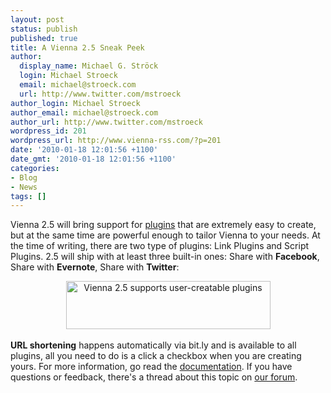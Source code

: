 ```yaml
---
layout: post
status: publish
published: true
title: A Vienna 2.5 Sneak Peek
author:
  display_name: Michael G. Ströck
  login: Michael Stroeck
  email: michael@stroeck.com
  url: http://www.twitter.com/mstroeck
author_login: Michael Stroeck
author_email: michael@stroeck.com
author_url: http://www.twitter.com/mstroeck
wordpress_id: 201
wordpress_url: http://www.vienna-rss.com/?p=201
date: '2010-01-18 12:01:56 +1100'
date_gmt: '2010-01-18 12:01:56 +1100'
categories:
- Blog
- News
tags: []
---
```

<p>Vienna 2.5 will bring support for <a href="{{ '/development/creating-plugins' | prepend: site.baseurl }}">plugins</a> that are extremely easy to create, but at the same time are powerful enough to tailor Vienna to your needs. At the time of writing, there are two type of plugins: Link Plugins and Script Plugins. 2.5 will ship with at least three built-in ones: Share with <strong>Facebook</strong>, Share with <strong>Evernote</strong>, Share with <strong>Twitter</strong>:<br />
<center><img alt="Vienna 2.5 supports user-creatable plugins" src="http://www.vienna-rss.com/img/plugins.png" title="Vienna 2.5 supports user-creatable plugins" width="327" height="77" /></center><br />
<strong>URL shortening</strong> happens automatically via bit.ly and is available to all plugins, all you need to do is a click a checkbox when you are creating yours. For more information, go read the <a href="{{ '/development/creating-plugins' | prepend: site.baseurl }}">documentation</a>. If you have questions or feedback, there's a thread about this topic on <a href="https://forums.cocoaforge.com/viewtopic.php?f=18&t=21783">our forum</a>.</p>
